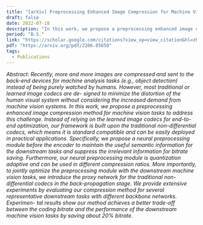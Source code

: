 ```yaml
---
title: "[arXiv] Preprocessing Enhanced Image Compression for Machine Vision"
draft: false
date: 2022-07-10
description: "In this work, we propose a preprocessing enhanced image compression method for machine vision tasks to address this challenge. Instead of relying on the learned image codecs for end-to-end optimization, our framework is built upon the traditional non-differential codecs."
period: "B.S."
link: "https://scholar.google.com/citations?view_op=view_citation&hl=zh-CN&user=ZkcJasgAAAAJ&citation_for_view=ZkcJasgAAAAJ:u-x6o8ySG0sC"
pdf: "https://arxiv.org/pdf/2206.05650"
tags:
  - Publications
---
```


*Abstract: Recently, more and more images are compressed and sent to the back-end devices for machine analysis tasks (e.g., object detection) instead of being purely watched by humans. However, most traditional or learned image codecs are de- signed to minimize the distortion of the human visual system without considering the increased demand from machine vision systems. In this work, we propose a preprocessing enhanced image compression method for machine vision tasks to address this challenge. Instead of relying on the learned image codecs for end-to-end optimization, our framework is built upon the traditional non-differential codecs, which means it is standard compatible and can be easily deployed in practical applications. Specifically, we propose a neural preprocessing module before the encoder to maintain the useful semantic information for the downstream tasks and suppress the irrelevant information for bitrate saving. Furthermore, our neural preprocessing module is quantization adaptive and can be used in different compression ratios. More importantly, to jointly optimize the preprocessing module with the downstream machine vision tasks, we introduce the proxy network for the traditional non-differential codecs in the back-propagation stage. We provide extensive experiments by evaluating our compression method for several representative downstream tasks with different backbone networks. Experimen- tal results show our method achieves a better trade-off between the coding bitrate and the performance of the downstream machine vision tasks by saving about 20% bitrate.*